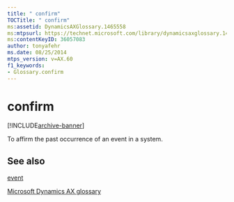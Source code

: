 ```yaml
---
title: " confirm"
TOCTitle: " confirm"
ms:assetid: DynamicsAXGlossary.1465558
ms:mtpsurl: https://technet.microsoft.com/library/dynamicsaxglossary.1465558(v=AX.60)
ms:contentKeyID: 36057083
author: tonyafehr
ms.date: 08/25/2014
mtps_version: v=AX.60
f1_keywords:
- Glossary.confirm
---
```


# confirm


[!INCLUDE[archive-banner](includes/archive-banner.md)]

To affirm the past occurrence of an event in a system.

## See also

[event](event.md)

[Microsoft Dynamics AX glossary](glossary/microsoft-dynamics-ax-glossary.md)

  


